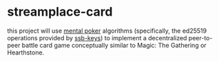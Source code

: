 # streamplace-card

this project will use [mental poker](https://en.wikipedia.org/wiki/Mental_poker) algorithms (specifically, the ed25519 operations provided by [ssb-keys](https://github.com/ssbc/ssb-keys)) to implement a decentralized peer-to-peer battle card game conceptually similar to Magic: The Gathering or Hearthstone.
